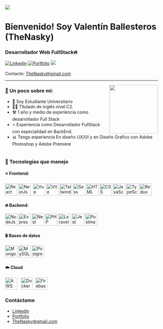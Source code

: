 ![](https://github.com/TheNasky/About-Me/blob/main/Banner.png)

# Bienvenido! Soy Valentín Ballesteros (TheNasky)

### Desarrollador Web FullStack🔥

[![Linkedin](https://img.shields.io/badge/-Valentín%20Ballesteros-blue?style=flat-square&logo=Linkedin&logoColor=white&link=https://www.linkedin.com/in/valent%C3%ADn-ballesteros/)](https://www.linkedin.com/in/valent%C3%ADn-ballesteros/) [![Portfolio](https://img.shields.io/badge/My%20-%20Portfolio%20-%20purple
)](https://valentinballesteros2023.vercel.app/) ![](https://komarev.com/ghpvc/?username=TheNasky&label=Visitas+al+Perfil)
<br></br>
Contacto: [TheNasky@gmail.com](mailto:thenasky@gmail.com)

<hr>
<img align='right' src="https://media.giphy.com/media/M9gbBd9nbDrOTu1Mqx/giphy.gif" width="160">

### 📕 Un poco sobre mi:

-  📙 Soy Estudiante Universitario
-  👨‍💻 Titulado de inglés nivel C2.
-  🛠️ 1 año y medio de experiencia como desarrollador Full Stack
-  ⭐️ Experiencia como Desarrollador FullStack con especialidad en BackEnd.
-  📊 Tengo experiencia En diseño UX/UI y en Diseño Grafico con Adobe Photoshop y Adobe Premiere
<br></br>
### 🔧 Tecnologías que manejo

#### ⭐️ Frontend:
<p>
<img src="https://github.com/TheNasky/About-Me/blob/main/React.svg" alt="React" width="40" height=40"/>
<img src="https://github.com/TheNasky/About-Me/blob/main/NextJs.svg" alt="NextJs" width="40" height=40"/>.
<img src="https://github.com/TheNasky/About-Me/blob/main/Vue.svg" alt="Vue" width="40" height=40"/>
<img src="https://github.com/TheNasky/About-Me/blob/main/Vite.svg" alt="Vite" width="40" height=40"/>
<img src="https://github.com/TheNasky/About-Me/blob/main/Tailwind.svg" alt="Tailwind CSS" width="40" height=40"/>
<img src="https://github.com/TheNasky/About-Me/blob/main/sass.svg" alt="Sass" width="40" height=40"/>
<img src="https://github.com/TheNasky/About-Me/blob/main/html.svg" alt="HTML" width="40" height=40"/>
<img src="https://github.com/TheNasky/About-Me/blob/main/css.svg" alt="CSS" width="40" height=40"/>
<img src="https://github.com/TheNasky/About-Me/blob/main/JavaScript.svg" alt="JavaScript" width="40" height=40"/>
<img src="https://github.com/TheNasky/About-Me/blob/main/TypeScript.svg" alt="TypeScript" width="40" height=40"/>
<img src="https://github.com/TheNasky/About-Me/blob/main/Redux.svg" alt="Redux" width="40" height=40"/>

</p>

#### 🔥 Backend:
<p>
<img src="https://github.com/TheNasky/About-Me/blob/main/Node.svg" alt="NodeJs" width="40" height=40"/>
<img src="https://github.com/TheNasky/About-Me/blob/main/Express.svg" alt="Express" width="40" height=40"/>
<img src="https://github.com/TheNasky/About-Me/blob/main/Nest.svg" alt="Nest" width="40" height="40"/>
<img src="https://github.com/TheNasky/About-Me/blob/main/php.svg" alt="PHP" width="40" height=40"/>
<img src="https://github.com/TheNasky/About-Me/blob/main/Laravel.svg" alt="Laravel" width="40" height=40"/>
<img src="https://github.com/TheNasky/About-Me/blob/main/Jest.svg" alt="Jest" width="40" height=40"/>
<img src="https://github.com/TheNasky/About-Me/blob/main/Postman.svg" alt="Postman" width="40" height=40"/>

</p>

#### 🔒 Bases de datos
<p>
<img src="https://github.com/TheNasky/About-Me/blob/main/Mongo.svg" alt="MongoDB" width="40" height=40"/>
<img src="https://github.com/TheNasky/About-Me/blob/main/MySQL.svg" alt="MySQL" width="40" height=40"/>
<img src="https://github.com/TheNasky/About-Me/blob/main/Postgre.svg" alt="PostgreSQL" width="40" height=40"/>

</p>

#### ☁️ Cloud
<p>
<img src="https://github.com/TheNasky/About-Me/blob/main/aws.svg" alt="AWS" width="40" height=40"/>&nbsp;&nbsp;
<img src="https://github.com/TheNasky/About-Me/blob/main/Docker.svg" alt="Docker" width="40" height=40"/>&nbsp
<img src="https://github.com/TheNasky/About-Me/blob/main/Firebase.svg" alt="Firebase" width="40" height=40"/>

</p>

### Contáctame

-  [Linkedin](https://www.linkedin.com/in/valent%C3%ADn-ballesteros/)
-  [Portfolio](https://valentinballesteros2023.vercel.app/)
-  [TheNasky@gmail.com](mailto:thenasky@gmail.com)
#
